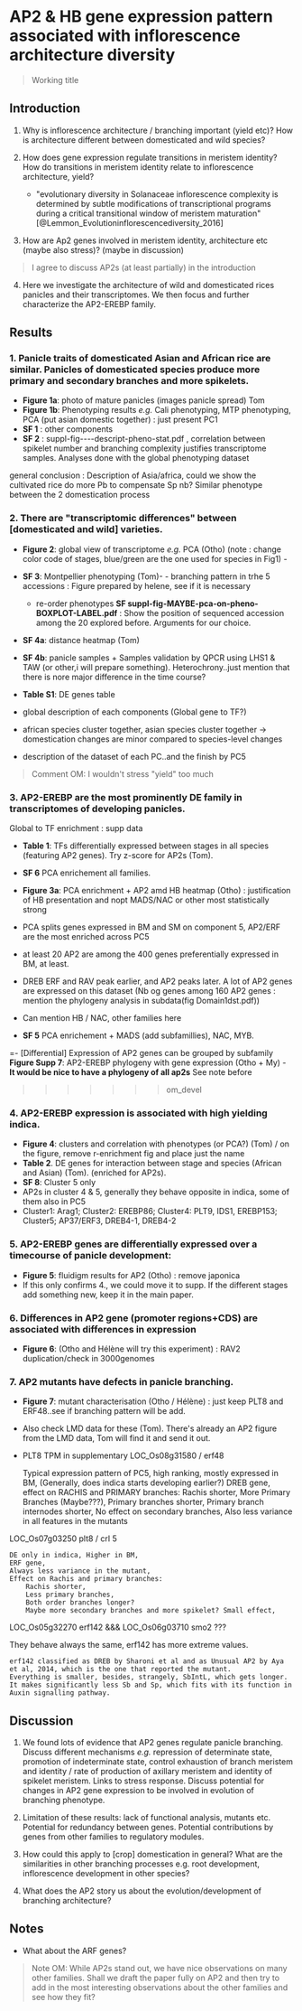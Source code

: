 
# AP2 & HB gene expression pattern associated with inflorescence architecture diversity
> Working title

## Introduction

1. Why is inflorescence architecture / branching important (yield etc)? How is architecture different between domesticated and wild species?

2. How does gene expression regulate transitions in meristem identity? How do transitions in meristem identity relate to inflorescence architecture, yield?
    - "evolutionary diversity in Solanaceae inflorescence complexity is determined by subtle modifications of transcriptional programs during a critical transitional window of meristem maturation" [@Lemmon_Evolutioninflorescencediversity_2016]

3. How are Ap2 genes involved in meristem identity, architecture etc (maybe also stress)? (maybe in discussion)

> I agree to discuss AP2s (at least partially) in the introduction

4. Here we investigate the architecture of wild and domesticated rices panicles and their transcriptomes. We then focus and further characterize the AP2-EREBP family.

## Results



### 1. Panicle traits of domesticated Asian and African rice are similar. Panicles of domesticated species produce more primary and secondary branches and more spikelets.
- **Figure 1a**: photo of mature panicles (images panicle spread) Tom
- **Figure 1b**: Phenotyping results *e.g.* Cali phenotyping, MTP phenotyping, PCA (put asian domestic together) : just present PC1
- **SF 1** : other components
- **SF 2** : suppl-fig----descript-pheno-stat.pdf , correlation between spikelet number and branching complexity justifies transcriptome samples. Analyses done with the global phenotyping dataset

general conclusion : 
Description of Asia/africa, could we show the cultivated rice do more Pb to compensate Sp nb?
Similar phenotype between the 2 domestication process


### 2. There are "transcriptomic differences" between [domesticated and wild] varieties.
- **Figure 2**: global view of transcriptome *e.g.* PCA (Otho) (note : change color code of stages, blue/green are the one used for species in Fig1) - 
- **SF 3**: Montpellier phenotyping (Tom)- - branching pattern in trhe 5 accessions : Figure prepared by helene, see if it is necessary
    + re-order phenotypes
  **SF suppl-fig-MAYBE-pca-on-pheno-BOXPLOT-LABEL.pdf** : Show the position of sequenced accession among the 20 explored before. Arguments for our choice. 
- **SF 4a**: distance heatmap (Tom)
- **SF 4b**: panicle samples + Samples validation by QPCR using LHS1 & TAW (or other,i will prepare something). Heterochrony..just mention that there is nore major difference in the time course?
- **Table S1**: DE genes table

- global description of each components (Global gene to TF?)
- african species cluster together, asian species cluster together -> domestication changes are minor compared to species-level changes
- description of the dataset of each PC..and the finish by PC5

> Comment OM: I wouldn't stress "yield" too much

### 3. AP2-EREBP are the most prominently DE family in transcriptomes of developing panicles.

Global to TF enrichment : supp data

- **Table 1**: TFs differentially expressed between stages in all species (featuring AP2 genes). Try z-score for AP2s (Tom).
- **SF 6** PCA enrichement all families.
- **Figure 3a**: PCA enrichment + AP2 amd HB heatmap (Otho) : justification of HB presentation and nopt MADS/NAC or other most statistically strong
- PCA splits genes expressed in BM and SM on component 5, AP2/ERF are the most enriched across PC5
- at least 20 AP2 are among the 400 genes preferentially expressed in BM, at least.
- DREB ERF and RAV peak earlier, and AP2 peaks later. A lot of AP2 genes are expressed on this dataset (Nb og genes among 160 AP2 genes : mention the phylogeny analysis in subdata(fig Domain1dst.pdf))

- Can mention HB / NAC, other families here
- **SF 5** PCA enrichement + MADS (add subfamillies), NAC, MYB.

=- [Differential] Expression of AP2 genes can be grouped by subfamily **Figure Supp  7**: AP2-EREBP phylogeny with gene expression (Otho + My) - **It would be nice to have a phylogeny of all ap2s** See note before
>>>>>>> om_devel


### 4. AP2-EREBP expression is associated with high yielding indica.
- **Figure 4**: clusters and correlation with phenotypes (or PCA?) (Tom) / on the figure, remove r-enrichment fig and place just the name
- **Table 2**. DE genes for interaction between stage and species (African and Asian) (Tom). (enriched for AP2s).
- **SF 8**: Cluster 5 only
- AP2s in cluster 4 & 5, generally they behave opposite in indica, some of them also in PC5
- Cluster1: Arag1; Cluster2: EREBP86; Cluster4: PLT9, IDS1, EREBP153; Cluster5; AP37/ERF3, DREB4-1, DREB4-2

### 5. AP2-EREBP genes are differentially expressed over a timecourse of panicle development:
- **Figure 5**: fluidigm results for AP2 (Otho) : remove japonica
- If this only confirms 4., we could move it to supp. If the different stages add something new, keep it in the main paper.

### 6. Differences in AP2 gene (promoter regions+CDS) are associated with differences in expression
- **Figure 6**: (Otho and Hélène will try this experiment) : RAV2 duplication/check in 3000genomes

### 7. AP2 mutants have defects in panicle branching.
- **Figure 7**: mutant characterisation (Otho / Hélène) : just keep PLT8 and ERF48..see if branching pattern will be add.
- Also check LMD data for these (Tom). There's already an AP2 figure from the LMD data, Tom will find it and send it out.
- PLT8 TPM in supplementary
LOC_Os08g31580 / erf48

    Typical expression pattern of PC5, high ranking, mostly expressed in BM, (Generally, does indica starts developing earlier?)
    DREB gene,
    effect on RACHIS and PRIMARY branches:
        Rachis shorter,
        More Primary Branches (Maybe???),
        Primary branches shorter,
        Primary branch internodes shorter,
        No effect on secondary branches,
    Also less variance in all features in the mutants

LOC_Os07g03250 plt8 / crl 5

    DE only in indica, Higher in BM,
    ERF gene,
    Always less variance in the mutant,
    Effect on Rachis and primary branches:
        Rachis shorter,
        Less primary branches,
        Both order branches longer?
        Maybe more secondary branches and more spikelet? Small effect,

LOC_Os05g32270 erf142 &&& LOC_Os06g03710 smo2 ???

They behave always the same, erf142 has more extreme values.

    erf142 classified as DREB by Sharoni et al and as Unusual AP2 by Aya et al, 2014, which is the one that reported the mutant.
    Everything is smaller, besides, strangely, SbIntL, which gets longer.
    It makes significantly less Sb and Sp, which fits with its function in Auxin signalling pathway.


## Discussion

1. We found lots of evidence that AP2 genes regulate panicle branching. Discuss different mechanisms *e.g.* repression of determinate state, promotion of indeterminate state, control exhaustion of branch meristem and identity / rate of production of axillary meristem and identity of spikelet meristem. Links to stress response. Discuss potential for changes in AP2 gene expression to be involved in evolution of branching phenotype.

2. Limitation of these results: lack of functional analysis, mutants etc. Potential for redundancy between genes. Potential contributions by genes from other families to regulatory modules.

3. How could this apply to [crop] domestication in general? What are the similarities in other branching processes e.g. root development, inflorescence development in other species?

4. What does the AP2 story us about the evolution/development of branching architecture?

## Notes

- What about the ARF genes?

> Note OM: While AP2s stand out, we have nice observations on many other families. Shall we draft the paper fully on AP2 and then try to add in the most interesting observations about the other families and see how they fit?
